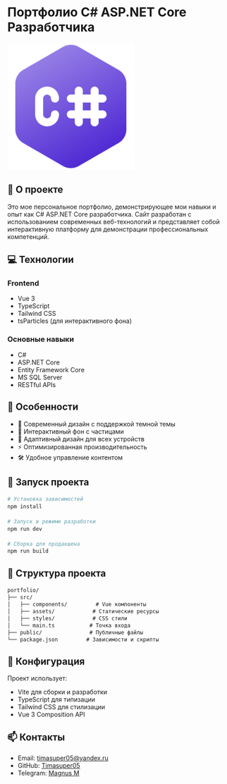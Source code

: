 # Портфолио C# ASP.NET Core Разработчика

![Portfolio Preview](https://raw.githubusercontent.com/github/explore/80688e429a7d4ef2fca1e82350fe8e3517d3494d/topics/csharp/csharp.png)

## 🚀 О проекте

Это мое персональное портфолио, демонстрирующее мои навыки и опыт как C# ASP.NET Core разработчика. Сайт разработан с использованием современных веб-технологий и представляет собой интерактивную платформу для демонстрации профессиональных компетенций.

## 💻 Технологии

### Frontend
- Vue 3
- TypeScript
- Tailwind CSS
- tsParticles (для интерактивного фона)

### Основные навыки
- C#
- ASP.NET Core
- Entity Framework Core
- MS SQL Server
- RESTful APIs

## 🌟 Особенности

- 🎨 Современный дизайн с поддержкой темной темы
- 🔄 Интерактивный фон с частицами
- 📱 Адаптивный дизайн для всех устройств
- ⚡ Оптимизированная производительность
- 🛠 Удобное управление контентом

## 🚀 Запуск проекта

```bash
# Установка зависимостей
npm install

# Запуск в режиме разработки
npm run dev

# Сборка для продакшена
npm run build
```

## 📁 Структура проекта

```
portfolio/
├── src/
│   ├── components/         # Vue компоненты
│   ├── assets/            # Статические ресурсы
│   ├── styles/            # CSS стили
│   └── main.ts           # Точка входа
├── public/               # Публичные файлы
└── package.json         # Зависимости и скрипты
```

## 🔧 Конфигурация

Проект использует:
- Vite для сборки и разработки
- TypeScript для типизации
- Tailwind CSS для стилизации
- Vue 3 Composition API

## 📫 Контакты

- Email: [timasuper05@yandex.ru](mailto:timasuper05@yandex.ru)
- GitHub: [Timasuper05](https://github.com/Timasuper05)
- Telegram: [Magnus M](https://t.me/magma1sa)
